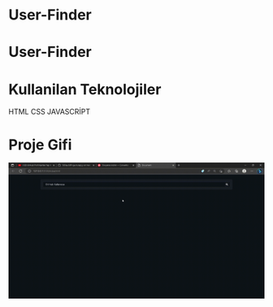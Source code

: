 # User-Finder

<h1>User-Finder</h1>

<h1>Kullanilan Teknolojiler</h1>

HTML CSS JAVASCRİPT

<h1>Proje Gifi</h1>
<img src="/images/userfounder.gif" />
